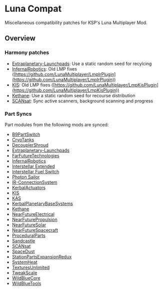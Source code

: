 # Luna Compat

Miscellaneous compatibility patches for KSP's Luna Multiplayer Mod.

## Overview

### Harmony patches

- [Extraplanetary-Launchpads](https://github.com/taniwha/Extraplanetary-Launchpads): Use a static random seed for recylcing
- [InfernalRobotics](https://github.com/meirumeiru/InfernalRobotics): Old LMP fixes ([https://github.com/LunaMultiplayer/LmpIrPlugin](https://github.com/LunaMultiplayer/LmpIrPlugin))
- [KIS](https://github.com/ihsoft/KIS): Old LMP fixes ([https://github.com/LunaMultiplayer/LmpKisPlugin](https://github.com/LunaMultiplayer/LmpKisPlugin))
- [Kethane](https://github.com/taniwha/Kethane): Use a static random seed for recourse distribution
- [SCANsat](https://github.com/KSPModStewards/SCANsat): Sync active scanners, background scanning and progress

### Part Syncs

Part modules from the following mods are synced:

- [B9PartSwitch](https://github.com/blowfishpro/B9PartSwitch)
- [CryoTanks](https://github.com/post-kerbin-mining-corporation/CryoTanks)
- [DecouplerShroud](https://github.com/linuxgurugamer/DecouplerShroud)
- [Extraplanetary-Launchpads](https://github.com/taniwha/Extraplanetary-Launchpads)
- [FarFutureTechnologies](https://github.com/post-kerbin-mining-corporation/FarFutureTechnologies)
- [InfernalRobotics](https://github.com/meirumeiru/InfernalRobotics)
- [Interstellar Extended](https://github.com/sswelm/KSP-Interstellar-Extended)
- [Interstellar Fuel Switch](https://github.com/sswelm/KSP-Interstellar-Extended/tree/master/FuelSwitch)
- [Photon Sailor](https://github.com/sswelm/KSP-Interstellar-Extended/tree/master/PhotonSail)
- [IR-ConnectionSystem](https://github.com/meirumeiru/IR-ConnectionSystem)
- [KerbalActuators](https://github.com/Angel-125/KerbalActuators)
- [KIS](https://github.com/ihsoft/KIS)
- [KAS](https://github.com/ihsoft/KAS)
- [KerbalPlanetaryBaseSystems](https://github.com/Nils277/KerbalPlanetaryBaseSystems)
- [Kethane](https://github.com/taniwha/Kethane)
- [NearFutureElectrical](https://github.com/post-kerbin-mining-corporation/NearFutureElectrical)
- [NearFuturePropulsion](https://github.com/post-kerbin-mining-corporation/NearFuturePropulsion)
- [NearFutureSolar](https://github.com/post-kerbin-mining-corporation/NearFutureSolar)
- [NearFutureSpacecraft](https://github.com/post-kerbin-mining-corporation/NearFutureSpacecraft)
- [ProceduralParts](https://github.com/KSP-RO/ProceduralParts)
- [Sandcastle](https://github.com/Angel-125/Sandcastle)
- [SCANsat](https://github.com/KSPModStewards/SCANsat)
- [SpaceDust](https://github.com/post-kerbin-mining-corporation/SpaceDust)
- [StationPartsExpansionRedux](https://github.com/post-kerbin-mining-corporation/StationPartsExpansionRedux)
- [SystemHeat](https://github.com/post-kerbin-mining-corporation/SystemHeat)
- [TexturesUnlimited](https://github.com/KSPModStewards/TexturesUnlimited)
- [TweakScale](https://github.com/JonnyOThan/TweakScale)
- [WildBlueCore](https://github.com/Angel-125/WildBlueCore)
- [WildBlueTools](https://github.com/Angel-125/WildBlueTools)